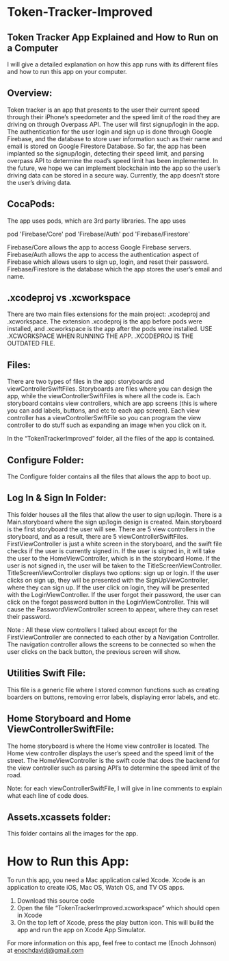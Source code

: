 # Token-Tracker-Improved
## Token Tracker App Explained and How to Run on a Computer
I will give a detailed explanation on how this app runs with its different files and how to run this app on your computer.

## Overview:
Token tracker is an app that presents to the user their current speed through their iPhone’s speedometer and the speed limit of the road they are driving on through Overpass API. The user will first signup/login in the app. The authentication for the user login and sign up is done through Google Firebase, and the database to store user information such as their name and email is stored on Google Firestore Database. So far, the app has been implanted so the signup/login, detecting their speed limit, and parsing overpass API to determine the road’s speed limit has been implemented. In the future, we hope we can implement blockchain into the app so the user’s driving data can be stored in a secure way. Currently, the app doesn’t store the user’s driving data. 

## CocaPods:
The app uses pods, which are 3rd party libraries. The app uses 

pod 'Firebase/Core'
pod 'Firebase/Auth'
pod 'Firebase/Firestore'

Firebase/Core allows the app to access Google Firebase servers. Firebase/Auth allows the app to access the authentication aspect of Firebase which allows users to sign up, login, and reset their password. Firebase/Firestore is the database which the app stores the user’s email and name.

## .xcodeproj vs .xcworkspace
There are two main files extensions for the main project: .xcodeproj and .xcworkspace. The extension .xcodeproj is the app before pods were installed, and .xcworkspace is the app after the pods were installed. USE .XCWORKSPACE WHEN RUNNING THE APP. .XCODEPROJ IS THE OUTDATED FILE.

## Files:
There are two types of files in the app: storyboards and viewControllerSwiftFiles. Storyboards are files where you can design the app, while the viewControllerSwiftFiles is where all the code is. Each storyboard contains view controllers, which are app screens (this is where you can add labels, buttons, and etc to each app screen). Each view controller has a viewControllerSwiftFile so you can program the view controller to do stuff such as expanding an image when you click on it.

In the “TokenTrackerImproved” folder, all the files of the app is contained.

## Configure Folder:
The Configure folder contains all the files that allows the app to boot up. 

## Log In & Sign In Folder:
This folder houses all the files that allow the user to sign up/login. There is a Main.storyboard where the sign up/login design is created. Main.storyboard is the first storyboard the user will see. There are 5 view controllers in the storyboard, and as a result, there are 5 viewControllerSwiftFiles. FirstViewController is just a white screen in the storyboard, and the swift file checks if the user is currently signed in. If the user is signed in, it will take the user to the HomeViewController, which is in the storyboard Home. If the user is not signed in, the user will be taken to the TitleScreenViewController. TitleScreenViewController displays two options: sign up or login. If the user clicks on sign up, they will be presented with the SignUpViewController, where they can sign up. If the user click on login, they will be presented with the LoginViewController. If the user forgot their password, the user can click on the forgot password button in the LoginViewController. This will cause the PasswordViewController screen to appear, where they can reset their password. 

Note : All these view controllers I talked about except for the FirstViewController are connected to each other by a Navigation Controller. The navigation controller allows the screens to be connected so when the user clicks on the back button, the previous screen will show.

## Utilities Swift File:
This file is a generic file where I stored common functions such as creating boarders on buttons, removing error labels, displaying error labels, and etc.

## Home Storyboard and Home ViewControllerSwiftFile:
The home storyboard is where the Home view controller is located. The Home view controller displays the user’s speed and the speed limit of the street. The HomeViewController is the swift code that does the backend for the view controller such as parsing API’s to determine the speed limit of the road. 

Note: for each viewControllerSwiftFile, I will give in line comments to explain what each line of code does.

## Assets.xcassets folder:
This folder contains all the images for the app. 

# How to Run this App:
To run this app, you need a Mac application called Xcode. Xcode is an application to create iOS, Mac OS, Watch OS, and TV OS apps.

1. Download this source code
2. Open the file “TokenTrackerImproved.xcworkspace” which should open in Xcode
3. On the top left of Xcode, press the play button icon. This will build the app and run the app on Xcode App Simulator. 

For more information on this app, feel free to contact me (Enoch Johnson) at enochdavidj@gmail.com
